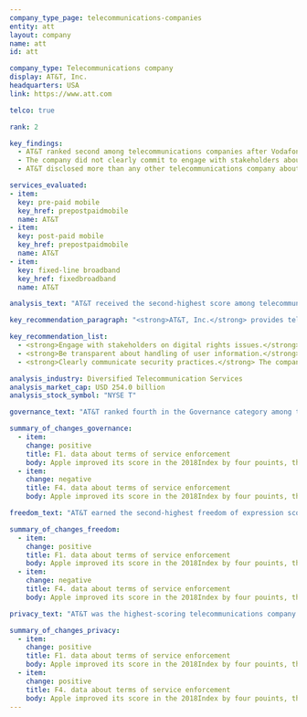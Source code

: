 ```yaml
---
company_type_page: telecommunications-companies
entity: att
layout: company
name: att
id: att

company_type: Telecommunications company
display: AT&T, Inc.
headquarters: USA
link: https://www.att.com

telco: true

rank: 2

key_findings:
  - AT&T ranked second among telecommunications companies after Vodafone, disclosing more about policies affecting freedom of expression and privacy than most of its peers.
  - The company did not clearly commit to engage with stakeholders about digital rights issues, unlike its European peers.
  - AT&T disclosed more than any other telecommunications company about policies affecting users’ privacy, but it could do more to explain what it does to keep user information secure.

services_evaluated:
- item:
  key: pre-paid mobile
  key_href: prepostpaidmobile
  name: AT&T
- item:
  key: post-paid mobile
  key_href: prepostpaidmobile
  name: AT&T
- item:
  key: fixed-line broadband
  key_href: fixedbroadband
  name: AT&T

analysis_text: "AT&T received the second-highest score among telecommunications companies, after Vodafone. The company made some improvements to policies affecting users’ freedom of expression by clarifying its processes for handling government network shutdown demands, and strengthened its commitments to users’ privacy by disclosing how users can obtain the data the company holds on them. However, AT&T’s score in the Governance category declined due to its failure to join the Global Network Initiative (GNI) after the Telecommunications Industry Dialogue became inactive in March 2017. Despite positive steps in some areas, the company should take additional steps to ensure transparency of its network management policies and practices. AT&T should also give users greater control over their own data and disclose more about its security policies and practices. In addition, the company could disclose more about how it handles government and private requests to hand over user data. <a href=\"https://www.congress.gov/bill/114th-congress/house-bill/2048\" target=\"_blank\">U.S. law</a> prohibits companies from disclosing exact numbers of government requests for stored and real-time user information they receive, which prevented AT&T from being fully transparent in that area."

key_recommendation_paragraph: "<strong>AT&T, Inc.</strong> provides telecommunications services in the United States and in Mexico, offering data and voice services to approximately <a href=\"https://www.att.com/Common/about_us/pdf/att_btn.pdf\" target=\"_blank\">152 million wireless subscribers</a>."

key_recommendation_list:
  - <strong>Engage with stakeholders on digital rights issues.</strong> The company should join the Global Network Initiative (GNI) to better address the human rights risks of diverse user groups.
  - <strong>Be transparent about handling of user information.</strong> The company should clearly disclose its practices around handling user information and give users more control over their own data.
  - <strong>Clearly communicate security practices.</strong> The company should clearly communicate to users how it handles data breaches.

analysis_industry: Diversified Telecommunication Services
analysis_market_cap: USD 254.0 billion
analysis_stock_symbol: "NYSE T"

governance_text: "AT&T ranked fourth in the Governance category among telecommunications companies, disclosing less than Vodafone, Telefónica, and Orange about how commitments to users’ freedom of expression and privacy are institutionalized within the company. AT&T publicly committed to respect human rights, including freedom of expression and privacy (G1), and it provided evidence of senior-level oversight over these issues (G2). It also disclosed some information on its grievance and remedy mechanisms (G6). However, the company’s overall score in this category declined due to a change in the company’s public commitment to engage with stakeholders (G5). As of March 2017, the Telecommunications Industry Dialogue ceased to be active, and many of its members have joined GNI. However, AT&T did not join GNI, which resulted in a score decline."

summary_of_changes_governance:
  - item:
    change: positive
    title: F1. data about terms of service enforcement
    body: Apple improved its score in the 2018Index by four pouints, the second-largest score improvement of any company evaluated(after Twitter). The company improved its public commitment.
  - item:
    change: negative
    title: F4. data about terms of service enforcement
    body: Apple improved its score in the 2018Index by four pouints, the second-largest score improvement of any company evaluated(after Twitter). The company improved its public commitment.

freedom_text: "AT&T earned the second-highest freedom of expression score among telecommunications companies, after Vodafone. <br /><br /><strong>Content and account restriction requests:</strong> AT&T was one of only four telecommunications companies to receive any credit for disclosing information about its handling of government and private requests to restrict content or accounts (F5-F7). Notably, AT&T was one of three telecommunications companies to receive any credit for publishing data on government requests to restrict content or user accounts (F6), but it did not disclose any data about private requests (F7). <br /><br /><strong>Network management and shutdowns:</strong> AT&T disclosed less information than Vodafone on its policies related to network management and shutdowns, but its disclosure was on par with Telefónica. While the company revealed reasons it may engage in network management practices, it did not commit not to engage in content blocking or prioritization practices (F9). AT&T improved its disclosure by clarifying that it would report the number of government requests to shut down its networks if it received such requests (F10). <br /><br /><strong>Identity policy:</strong> AT&T did not disclose a requirement that pre-paid mobile service users verify their identity with a government issued ID, making it, along with Vodafone, one of only two telecommunications companies evaluated to receive full credit on this indicator (F11)."

summary_of_changes_freedom:
  - item:
    change: positive
    title: F1. data about terms of service enforcement
    body: Apple improved its score in the 2018Index by four pouints, the second-largest score improvement of any company evaluated(after Twitter). The company improved its public commitment.
  - item:
    change: negative
    title: F4. data about terms of service enforcement
    body: Apple improved its score in the 2018Index by four pouints, the second-largest score improvement of any company evaluated(after Twitter). The company improved its public commitment.

privacy_text: "AT&T was the highest-scoring telecommunications company in the Privacy category. <br /><br /><strong>Handling of user information:</strong> AT&T disclosed more than all other telecommunications companies about how it handles user information (P3-P8). Still, it did not fully disclose what types of user information it collects (P3), shares (P4), and why (P5). The company revealed even less information about how long it retains user information (P6), although it and Vodafone were the only two telecommunications companies evaluated to score any points on this indicator. The company improved its disclosure regarding the options users have to access their own user data (P8). While options to download a copy of their data had already been available for AT&T’s post-paid mobile users, the company disclosed additional options for pre-paid mobile and fixed-line broadband users to access their data. <br /><br /><strong>Requests for user information:</strong> AT&T received the highest score of all telecommunications companies for disclosure of its process for responding to and complying with government and private requests for user information (P10, P11). Like all other telecommunications companies, AT&T did not indicate whether it notifies users about requests for their information (P12). <br /><br /><strong>Security:</strong> AT&T ranked second after Vodafone for disclosure of its security policies (P13-P18). It was the only one of its peers to receive full credit for disclosure of its internal processes for ensuring that user data is secure (P13). While AT&T was one of only four companies in the entire Index to reveal any information about how it handles data breaches, its disclosure still fell short (P15)."

summary_of_changes_privacy:
  - item:
    change: positive
    title: F1. data about terms of service enforcement
    body: Apple improved its score in the 2018Index by four pouints, the second-largest score improvement of any company evaluated(after Twitter). The company improved its public commitment.
  - item:
    change: positive
    title: F4. data about terms of service enforcement
    body: Apple improved its score in the 2018Index by four pouints, the second-largest score improvement of any company evaluated(after Twitter). The company improved its public commitment.
---
```

